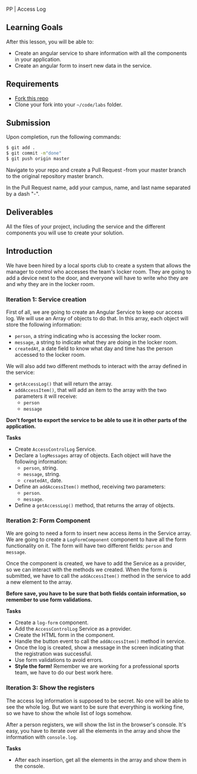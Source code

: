 PP | Access Log

## Learning Goals

After this lesson, you will be able to:

- Create an angular service to share information with all the components in your application.
- Create an angular form to insert new data in the service.

## Requirements

- [Fork this repo](https://guides.github.com/activities/forking/)
- Clone your fork into your `~/code/labs` folder.

## Submission

Upon completion, run the following commands:

```bash
$ git add .
$ git commit -m"done"
$ git push origin master
```

Navigate to your repo and create a Pull Request -from your master branch to the original repository master branch.

In the Pull Request name, add your campus, name, and last name separated by a dash "-".

## Deliverables

All the files of your project, including the service and the different components you will use to create your solution.

## Introduction

We have been hired by a local sports club to create a system that allows the manager to control who accesses the team's locker room. They are going to add a device next to the door, and everyone will have to write who they are and why they are in the locker room.

### Iteration 1: Service creation

First of all, we are going to create an Angular Service to keep our access log. We will use an Array of objects to do that. In this array, each object will store the following information:

- `person`, a string indicating who is accessing the locker room.
- `message`, a string to indicate what they are doing in the locker room.
- `createdAt`, a date field to know what day and time has the person accessed to the locker room.

We will also add two different methods to interact with the array defined in the service:

- `getAccessLog()` that will return the array.
- `addAccessItem()`, that will add an item to the array with the two parameters it will receive:
  - `person`
  - `message`

**Don't forget to export the service to be able to use it in other parts of the application.**

**Tasks**

- Create `AccessControlLog` Service.
- Declare a `logMessages` array of objects. Each object will have the following information:
  - `person`, string.
  - `message`, string.
  - `createdAt`, date.
- Define an `addAccessItem()` method, receiving two parameters:
  - `person`.
  - `message`.
- Define a `getAccessLog()` method, that returns the array of objects.

### Iteration 2: Form Component

We are going to need a form to insert new access items in the Service array. We are going to create a `LogFormComponent` component to have all the form functionality on it. The form will have two different fields: `person` and `message`.

Once the component is created, we have to add the Service as a provider, so we can interact with the methods we created. When the form is submitted, we have to call the `addAccessItem()` method in the service to add a new element to the array.

**Before save, you have to be sure that both fields contain information, so remember to use form validations.**

**Tasks**

- Create a `log-form` component.
- Add the `AccessControlLog` Service as a provider.
- Create the HTML form in the component.
- Handle the button event to call the `addAccessItem()` method in service.
- Once the log is created, show a message in the screen indicating that the registration was successful.
- Use form validations to avoid errors.
- **Style the form!** Remember we are working for a professional sports team, we have to do our best work here.

### Iteration 3: Show the registers

The access log information is supposed to be secret. No one will be able to see the whole log. But we want to be sure that everything is working fine, so we have to show the whole list of logs somehow.

After a person registers, we will show the list in the browser's console. It's easy, you have to iterate over all the elements in the array and show the information with `console.log`.

**Tasks**

- After each insertion, get all the elements in the array and show them in the console.
